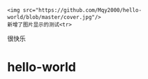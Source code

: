 
    <img src="https://github.com/Mqy2000/hello-world/blob/master/cover.jpg"/>
    新增了图片显示的测试<tr>
  很快乐<tr>
# hello-world
